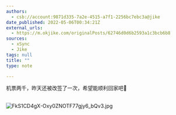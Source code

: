 ```yaml
---
authors:
  - csb://account:9871d335-7a2e-4515-a7f1-2256bc7ebc3a@jike
date_published: 2022-05-06T00:34:21Z
external_urls:
  - https://m.okjike.com/originalPosts/62746d0d6b2593a1c3bcb6b8
sources:
  - xSync
  - Jike
tags: null
title: ""
type: note

---
```


机票两千，昨天还被改签了一次，希望能顺利回家吧🤣<br><br>

![FkS1CD4gX-Oxy0ZNOTF77gjy6_bQv3.jpg](./attachments/bafkreid5yk3uz73z666cctavrul6ky4c5fmkl63hdg5jv7nqatlvhk6f6y)